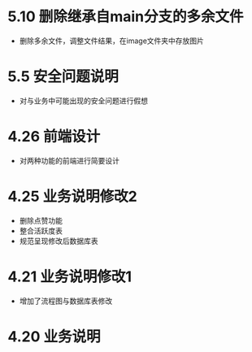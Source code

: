 # 5.10 删除继承自main分支的多余文件
- 删除多余文件，调整文件结果，在image文件夹中存放图片

# 5.5  安全问题说明
- 对与业务中可能出现的安全问题进行假想

# 4.26 前端设计
- 对两种功能的前端进行简要设计

# 4.25 业务说明修改2
- 删除点赞功能
- 整合活跃度表
- 规范呈现修改后数据库表

# 4.21 业务说明修改1
- 增加了流程图与数据库表修改

# 4.20 业务说明